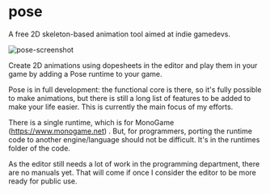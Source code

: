 # pose
A free 2D skeleton-based animation tool aimed at indie gamedevs.

![pose-screenshot](https://github.com/thomasvt/pose/blob/main/Manual/Pose-screenshot.png)

Create 2D animations using dopesheets in the editor and play them in your game by adding a Pose runtime to your game. 

Pose is in full development: the functional core is there, so it's fully possible to make animations, but there is still a long list of features to be added to make your life easier. This is currently the main focus of my efforts.

There is a single runtime, which is for MonoGame (https://www.monogame.net) . But, for programmers, porting the runtime code to another engine/language should not be difficult. It's in the runtimes folder of the code.

As the editor still needs a lot of work in the programming department, there are no manuals yet. That will come if once I consider the editor to be more ready for public use.

